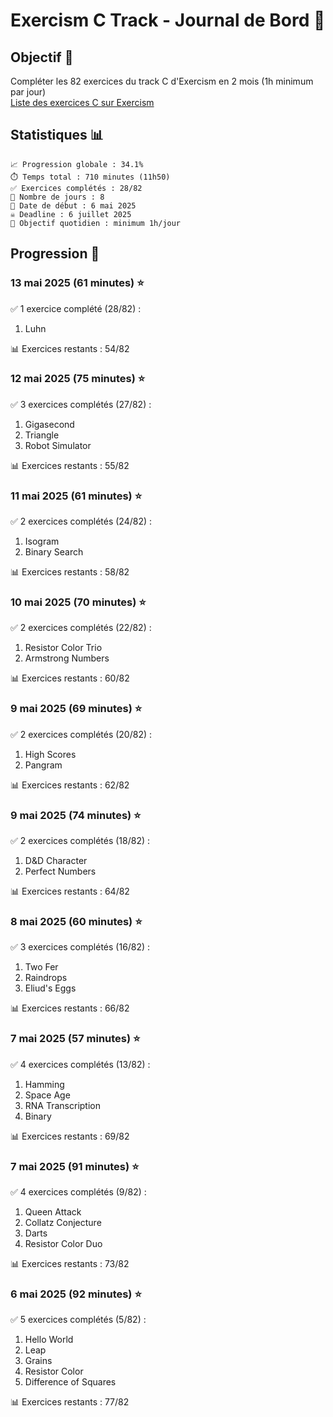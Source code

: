 # Exercism C Track - Journal de Bord 🚀

## Objectif 🎯
Compléter les 82 exercices du track C d'Exercism en 2 mois (1h minimum par jour)  
[Liste des exercices C sur Exercism](https://exercism.org/tracks/c/exercises)


## Statistiques 📊
```
📈 Progression globale : 34.1%
⏱️ Temps total : 710 minutes (11h50)
✅ Exercices complétés : 28/82
📆 Nombre de jours : 8
📅 Date de début : 6 mai 2025
☠️ Deadline : 6 juillet 2025
🎯 Objectif quotidien : minimum 1h/jour
```

## Progression 📝

### 13 mai 2025 (61 minutes) ⭐
✅ 1 exercice complété (28/82) :
1. Luhn

📊 Exercices restants : 54/82

### 12 mai 2025 (75 minutes) ⭐
✅ 3 exercices complétés (27/82) :
1. Gigasecond
2. Triangle
3. Robot Simulator

📊 Exercices restants : 55/82

### 11 mai 2025 (61 minutes) ⭐
✅ 2 exercices complétés (24/82) :
1. Isogram
2. Binary Search

📊 Exercices restants : 58/82

### 10 mai 2025 (70 minutes) ⭐
✅ 2 exercices complétés (22/82) :
1. Resistor Color Trio
2. Armstrong Numbers

📊 Exercices restants : 60/82

### 9 mai 2025 (69 minutes) ⭐
✅ 2 exercices complétés (20/82) :
1. High Scores
2. Pangram

📊 Exercices restants : 62/82

### 9 mai 2025 (74 minutes) ⭐
✅ 2 exercices complétés (18/82) :
1. D&D Character
2. Perfect Numbers

📊 Exercices restants : 64/82

### 8 mai 2025 (60 minutes) ⭐
✅ 3 exercices complétés (16/82) :
1. Two Fer
2. Raindrops
3. Eliud's Eggs

📊 Exercices restants : 66/82

### 7 mai 2025 (57 minutes) ⭐
✅ 4 exercices complétés (13/82) :
1. Hamming
2. Space Age
3. RNA Transcription
4. Binary

📊 Exercices restants : 69/82

### 7 mai 2025 (91 minutes) ⭐
✅ 4 exercices complétés (9/82) :
1. Queen Attack
2. Collatz Conjecture
3. Darts
4. Resistor Color Duo

📊 Exercices restants : 73/82

### 6 mai 2025 (92 minutes) ⭐
✅ 5 exercices complétés (5/82) :
1. Hello World
2. Leap
3. Grains
4. Resistor Color
5. Difference of Squares

📊 Exercices restants : 77/82
